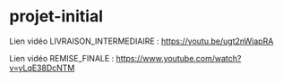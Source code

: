 # projet-initial

Lien vidéo LIVRAISON_INTERMEDIAIRE : https://youtu.be/ugt2nWiapRA

Lien vidéo REMISE_FINALE : https://www.youtube.com/watch?v=yLqE38DcNTM
